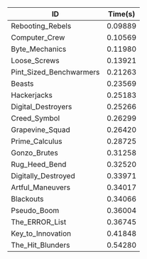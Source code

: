 |ID|Time(s)|
|-|-|
|Rebooting_Rebels|0.09889|
|Computer_Crew|0.10569|
|Byte_Mechanics|0.11980|
|Loose_Screws|0.13921|
|Pint_Sized_Benchwarmers|0.21263|
|Beasts|0.23569|
|Hackerjacks|0.25183|
|Digital_Destroyers|0.25266|
|Creed_Symbol|0.26299|
|Grapevine_Squad|0.26420|
|Prime_Calculus|0.28725|
|Gonzo_Brutes|0.31258|
|Rug_Heed_Bend|0.32520|
|Digitally_Destroyed|0.33971|
|Artful_Maneuvers|0.34017|
|Blackouts|0.34066|
|Pseudo_Boom|0.36004|
|The_ERROR_List|0.36745|
|Key_to_Innovation|0.41848|
|The_Hit_Blunders|0.54280|
